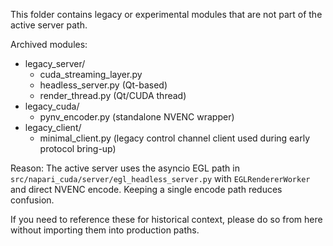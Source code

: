 This folder contains legacy or experimental modules that are not part of the active server path.

Archived modules:

- legacy_server/
  - cuda_streaming_layer.py
  - headless_server.py (Qt-based)
  - render_thread.py (Qt/CUDA thread)
- legacy_cuda/
  - pynv_encoder.py (standalone NVENC wrapper)
- legacy_client/
  - minimal_client.py (legacy control channel client used during early protocol bring-up)

Reason: The active server uses the asyncio EGL path in `src/napari_cuda/server/egl_headless_server.py`
with `EGLRendererWorker` and direct NVENC encode. Keeping a single encode path reduces confusion.

If you need to reference these for historical context, please do so from here without importing
them into production paths.
